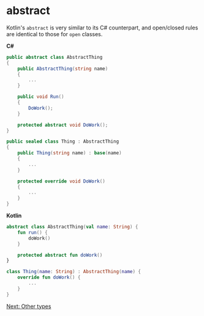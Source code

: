 # abstract
Kotlin's `abstract` is very similar to its C# counterpart, and open/closed rules are identical to those for `open` classes.

**C#**
```csharp
public abstract class AbstractThing
{
    public AbstractThing(string name)
    {
        ...
    }

    public void Run()
    {
        DoWork();
    }

    protected abstract void DoWork();
}

public sealed class Thing : AbstractThing
{
    public Thing(string name) : base(name)
    {
        ...
    }

    protected override void DoWork()
    {
        ...
    }
}
```

**Kotlin**
```kotlin
abstract class AbstractThing(val name: String) {
    fun run() {
        doWork()
    }

    protected abstract fun doWork()
}

class Thing(name: String) : AbstractThing(name) {
    override fun doWork() {
        ...
    }
}
```

[Next: Other types](04-00-other-types.md)
